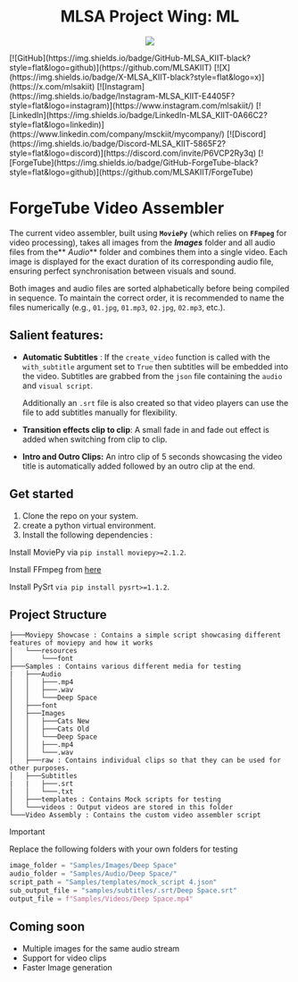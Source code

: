 <a>
  <h1 align="center"> MLSA Project Wing: ML </h1>
</a>
<p align="center"> <img src="https://avatars.githubusercontent.com/u/79008924?s=280&v=4">
</p>
[![GitHub](https://img.shields.io/badge/GitHub-MLSA_KIIT-black?style=flat&logo=github)](https://github.com/MLSAKIIT)
[![X](https://img.shields.io/badge/X-MLSA_KIIT-black?style=flat&logo=x)](https://x.com/mlsakiit)
[![Instagram](https://img.shields.io/badge/Instagram-MLSA_KIIT-E4405F?style=flat&logo=instagram)](https://www.instagram.com/mlsakiit/)
[![LinkedIn](https://img.shields.io/badge/LinkedIn-MLSA_KIIT-0A66C2?style=flat&logo=linkedin)](https://www.linkedin.com/company/msckiit/mycompany/)
[![Discord](https://img.shields.io/badge/Discord-MLSA_KIIT-5865F2?style=flat&logo=discord)](https://discord.com/invite/P6VCP2Ry3q)
[![ForgeTube](https://img.shields.io/badge/GitHub-ForgeTube-black?style=flat&logo=github)](https://github.com/MLSAKIIT/ForgeTube)


# ForgeTube Video Assembler
The current video assembler, built using **`MoviePy`** (which relies on **`FFmpeg`** for video processing), takes all images from the ***Images*** folder and all audio files from the** *Audio*** folder and combines them into a single video. Each image is displayed for the exact duration of its corresponding audio file, ensuring perfect synchronisation between visuals and sound.  

Both images and audio files are sorted alphabetically before being compiled in sequence. To maintain the correct order, it is recommended to name the files numerically (e.g., `01.jpg`, `01.mp3`, `02.jpg`, `02.mp3`, etc.).

## Salient features:
- **Automatic Subtitles** : If the `create_video` function is called with the `with_subtitle` argument set to `True` then subtitles will be embedded into the video. Subtitles are grabbed from the `json` file containing the `audio` and `visual script`.
  
  Additionally an `.srt` file is also created so that video players can use the file to add subtitles manually for flexibility.
- **Transition effects clip to clip**: A small fade in and fade out effect is added when switching from clip to clip.
- **Intro and Outro Clips:** An intro clip of 5 seconds showcasing the video title is automatically added followed by an outro clip at the end.

## Get started 
1. Clone the repo on your system.
2. create a python virtual environment.
3. Install the following dependencies :

Install MoviePy via `pip install moviepy>=2.1.2`.

Install FFmpeg from [here](https://www.ffmpeg.org/download.html)

Install PySrt `via pip install pysrt>=1.1.2`.


## Project Structure
```
├───Moviepy Showcase : Contains a simple script showcasing different features of moviepy and how it works
│   └───resources
│       └───font
├───Samples : Contains various different media for testing
|   ├───Audio
│   │   ├───.mp4
│   │   ├───.wav
│   │   └───Deep Space
│   ├───font
│   ├───Images
│   │   ├───Cats New
│   │   ├───Cats Old
│   │   └───Deep Space
│   │   ├───.mp4
│   │   └───.wav
│   ├───raw : Contains individual clips so that they can be used for other purposes.
│   ├───Subtitles
|   |   ├───.srt
│   │   └───.txt
│   ├───templates : Contains Mock scripts for testing
│   └───videos : Output videos are stored in this folder
└───Video Assembly : Contains the custom video assembler script
```


> [!IMPORTANT]
> Replace the following folders with your own folders for testing

```py
image_folder = "Samples/Images/Deep Space"  
audio_folder = "Samples/Audio/Deep Space/"  
script_path = "Samples/templates/mock_script 4.json" 
sub_output_file = "samples/subtitles/.srt/Deep Space.srt"
output_file = f"Samples/Videos/Deep Space.mp4"
```

## Coming soon
- Multiple images for the same audio stream
- Support for video clips
- Faster Image generation
